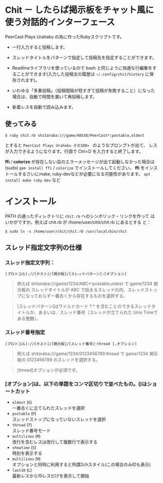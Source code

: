 # Chit － したらば掲示板をチャット風に使う対話的インターフェース

PeerCast Plays Urahaku の為に作ったRubyスクリプトです。

* 一行入力すると投稿します。

* スレッドタイトルをパターンで指定して投稿先を指定することができます。

* Readlineライブラリを使っているので bash と同じように快適な行編集をす
ることができます(入力した投稿文の履歴は `~/.config/chit/history` に保
存されます)。

* いわゆる「多重投稿」（投稿間隔が短すぎて投稿が失敗すること）になった
場合は、自動で時間を置いて再投稿します。

* 新着レスを自動で読み込みます。

## 使ってみる

	$ ruby chit.rb shitaraba:///game/48538/PeerCast*:postable,oldest

とすると `PeerCast Plays Urahaku その108> ` のようなプロンプトが出て、
レスが入力できるようになります。行頭で Ctrl+D を入力すると終了します。

__ffi__ / __colorize__ が存在しない旨のエラーメッセージが出て起動しなかった場合は (sudo)
`gem install ffi` / `colorize` でインストールしてください。
__ffi__ をインストールするさいにmake, ruby-devなどが必要になる可能性があります。
`apt install make ruby-dev` など

# インストール

PATH の通ったディレクトリに `chit.rb` へのシンボリック・リンクを作って
はいかがですか。例えば chit.rb が /home/user/chit/chit.rb にあるとする
と：

	$ sudo ln -s /home/user/chit/chit.rb /usr/local/bin/chit

## スレッド指定文字列の仕様

### スレッド指定文字列：
` [プロトコル]://[ホスト]/[掲示板]/[スレッドパターン]:[オプション] `

> 例えば shitaraba:///game/1234/ABC*:postable,oldest で game/1234 掲示板の スレッドタイトルが ABC で始まるスレッドの内、スレッドストップになっておらず一番古くから存在するものを選択する。

> [スレッドパターン]はワイルドカード ? * を含むことのできるスレッドタイトルか、あるいは、スレッド番号（スレッドが立てられた Unix Timeである整数）。

### スレッド番号指定
` [プロトコル]://[ホスト]/[掲示板]/[スレッド番号]:thread [,オプション] `

> 例えば shitaraba:///game/1234/0123456789:thread で game/1234 掲示板の 0123456789 のスレッドを選択する。

> [thread]オプションが必須です。

### [オプション]は、以下の単語をコンマ区切りで並べたもの。()はショートカット
* `oldest` (`O`)  
一番古くに立てられたスレッドを選択
* `postable` (`P`)  
スレッドストップになっていないスレッドを選択
* `thread` (`T`)  
スレッド番号モード
* `multilines` (`M`)  
改行を含むレスは改行して複数行で表示する　
* `showtime` (`S`)  
時刻を表示する  
* `multilines` (`M`)  
オプションと同時に利用すると所謂2chスタイル(この場合のみIDも表示)  
* `last10` (`L`)  
最新レスから10レスだけを表示して開始  
